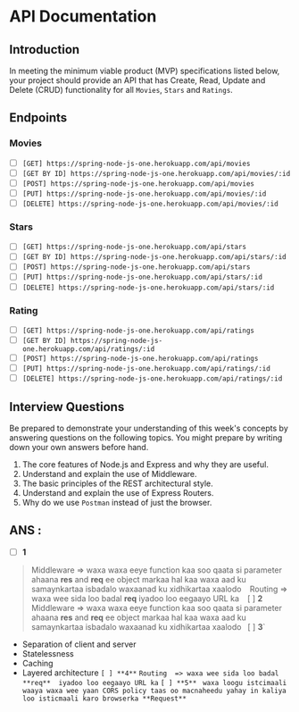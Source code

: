 # API Documentation
## Introduction

In meeting the minimum viable product (MVP) specifications listed below, your project should provide an API that has Create, Read, Update and Delete (CRUD) functionality for all `Movies`, `Stars` and `Ratings`.

## Endpoints
### Movies 

- [ ] `[GET] https://spring-node-js-one.herokuapp.com/api/movies`
- [ ] `[GET BY ID] https://spring-node-js-one.herokuapp.com/api/movies/:id`
- [ ] `[POST] https://spring-node-js-one.herokuapp.com/api/movies`
- [ ] `[PUT] https://spring-node-js-one.herokuapp.com/api/movies/:id`
- [ ] `[DELETE] https://spring-node-js-one.herokuapp.com/api/movies/:id`

### Stars

- [ ] `[GET] https://spring-node-js-one.herokuapp.com/api/stars`
- [ ] `[GET BY ID] https://spring-node-js-one.herokuapp.com/api/stars/:id`
- [ ] `[POST] https://spring-node-js-one.herokuapp.com/api/stars`
- [ ] `[PUT] https://spring-node-js-one.herokuapp.com/api/stars/:id`
- [ ] `[DELETE] https://spring-node-js-one.herokuapp.com/api/stars/:id`

### Rating

- [ ] `[GET] https://spring-node-js-one.herokuapp.com/api/ratings`
- [ ] `[GET BY ID] https://spring-node-js-one.herokuapp.com/api/ratings/:id`
- [ ] `[POST] https://spring-node-js-one.herokuapp.com/api/ratings`
- [ ] `[PUT] https://spring-node-js-one.herokuapp.com/api/ratings/:id`
- [ ] `[DELETE] https://spring-node-js-one.herokuapp.com/api/ratings/:id`

## Interview Questions

Be prepared to demonstrate your understanding of this week's concepts by answering questions on the following topics. You might prepare by writing down your own answers before hand.

1. The core features of Node.js and Express and why they are useful.
2. Understand and explain the use of Middleware.
3. The basic principles of the REST architectural style.
4. Understand and explain the use of Express Routers.
5. Why do we use `Postman` instead of just the browser.

## ANS : 
- [ ] **1**
> Middleware => waxa waxa eeye function kaa soo qaata si parameter ahaana **res** and **req** ee object markaa hal kaa waxa aad ku samaynkartaa isbadalo waxaanad ku xidhikartaa xaalodo `
`  Routing  => waxa wee sida loo badal  **req**  iyadoo loo eegaayo URL ka `
` [ ] **2**`
`  Middleware => waxa waxa eeye function kaa soo qaata si parameter ahaana **res** and **req** ee object markaa hal kaa waxa aad ku samaynkartaa isbadalo waxaanad ku xidhikartaa xaalodo `
 `[ ] **3**`
- Separation of client and server
- Statelessness
- Caching
- Layered architecture
`[ ] **4**`
` Routing  => waxa wee sida loo badal  **req**  iyadoo loo eegaayo URL ka `
`[ ] **5**`
` waxa loogu istcimaali waaya waxa wee yaan CORS policy taas oo macnaheedu yahay in kaliya loo isticmaali karo browserka **Request**`
